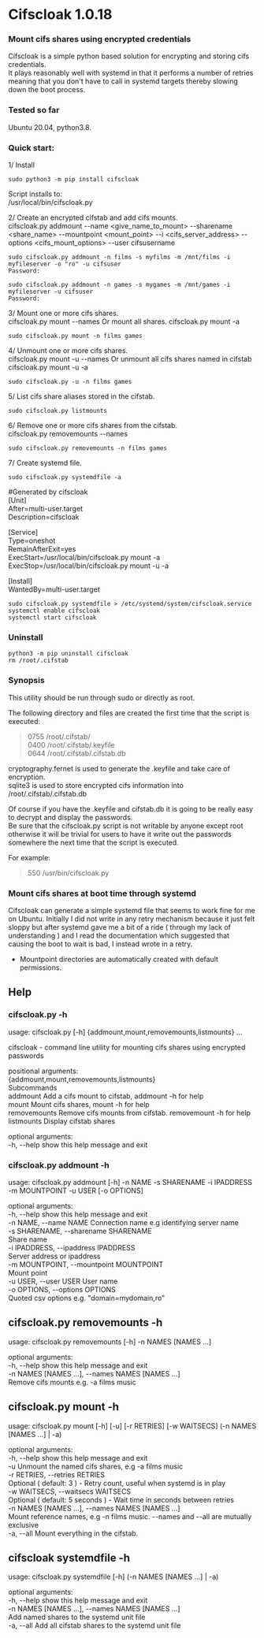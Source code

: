 # Cifscloak 1.0.18
### Mount cifs shares using encrypted credentials

Cifscloak is a simple python based solution for encrypting and storing cifs credentials.  
It plays reasonably well with systemd in that it performs a number of retries meaning that you don't have to call in systemd targets thereby slowing down the boot process.  

### Tested so far  
Ubuntu 20.04, python3.8.

### Quick start:  

1/ Install

`sudo python3 -m pip install cifscloak`  

Script installs to:  
/usr/local/bin/cifscloak.py  

2/ Create an encrypted cifstab and add cifs mounts.  
cifscloak.py addmount --name <give_name_to_mount> --sharename <share_name> --mountpoint <mount_point> --i <cifs_server_address> --options <cifs_mount_options> --user cifsusername

`sudo cifscloak.py addmount -n films -s myfilms -m /mnt/films -i myfileserver -o "ro" -u cifsuser`  
`Password:`  

`sudo cifscloak.py addmount -n games -s mygames -m /mnt/games -i myfileserver -u cifsuser`  
`Password:`

3/ Mount one or more cifs shares.  
cifscloak.py mount --names <name1> <name2>
Or mount all shares.
cifscloak.py mount -a

`sudo cifscloak.py mount -n films games`

4/ Unmount one or more cifs shares.  
cifscloak.py mount -u --names <name1> <name2>
Or unmount all cifs shares named in cifstab
cifscloak.py mount -u -a

`sudo cifscloak.py -u -n films games`

5/ List cifs share aliases stored in the cifstab.  

`sudo cifscloak.py listmounts`

6/ Remove one or more cifs shares from the cifstab.  
cifscloak.py removemounts --names <name1> <name2>

`sudo cifscloak.py removemounts -n films games`

7/ Create systemd file.  

`sudo cifscloak.py systemdfile -a`

#Generated by cifscloak  
[Unit]  
After=multi-user.target  
Description=cifscloak  
  
[Service]  
Type=oneshot  
RemainAfterExit=yes  
ExecStart=/usr/local/bin/cifscloak.py mount -a  
ExecStop=/usr/local/bin/cifscloak.py mount -u -a  
  
[Install]  
WantedBy=multi-user.target  

`sudo cifscloak.py systemdfile > /etc/systemd/system/cifscloak.service`  
`systemctl enable cifscloak`  
`systemctl start cifscloak`  

### Uninstall
`python3 -m pip uninstall cifscloak`  
`rm /root/.cifstab`  

### Synopsis
This utility should be run through sudo or directly as root.

The following directory and files are created the first time that the script is executed:  
> 0755 /root/.cifstab/  
> 0400 /root/.cifstab/.keyfile  
> 0644 /root/.cifstab/.cifstab.db  

cryptography.fernet is used to generate the .keyfile and take care of encryption.  
sqlite3 is used to store encrypted cifs information into /root/.cifstab/.cifstab.db

Of course if you have the .keyfile and cifstab.db it is going to be really easy to decrypt and display the passwords.  
Be sure that the cifscloak.py script is not writable by anyone except root otherwise it will be trivial for users to have it write out the passwords somewhere the next time that the script is executed.

For example:  
> 550 /usr/bin/cifscloak.py

### Mount cifs shares at boot time through systemd
Cifscloak can generate a simple systemd file that seems to work fine for me on Ubuntu. Initially I did not write in any retry mechanism because it just felt sloppy but after systemd gave me a bit of a ride ( through my lack of understanding ) and I read the documentation which suggested that causing the boot to wait is bad, I instead wrote in a retry.  

* Mountpoint directories are automatically created with default permissions.

## Help
### cifscloak.py -h
usage: cifscloak.py [-h] {addmount,mount,removemounts,listmounts} ...  
  
cifscloak - command line utility for mounting cifs shares using encrypted passwords  
  
positional arguments:  
  {addmount,mount,removemounts,listmounts}  
                        Subcommands  
    addmount            Add a cifs mount to cifstab, addmount -h for help  
    mount               Mount cifs shares, mount -h for help  
    removemounts        Remove cifs mounts from cifstab. removemount -h for help  
    listmounts          Display cifstab shares  
  
optional arguments:  
  -h, --help            show this help message and exit  
  
### cifscloak.py addmount -h

usage: cifscloak.py addmount [-h] -n NAME -s SHARENAME -i IPADDRESS -m MOUNTPOINT -u USER [-o OPTIONS]  
  
optional arguments:  
  -h, --help            show this help message and exit  
  -n NAME, --name NAME  Connection name e.g identifying server name  
  -s SHARENAME, --sharename SHARENAME  
                        Share name  
  -i IPADDRESS, --ipaddress IPADDRESS  
                        Server address or ipaddress  
  -m MOUNTPOINT, --mountpoint MOUNTPOINT  
                        Mount point  
  -u USER, --user USER  User name  
  -o OPTIONS, --options OPTIONS  
                        Quoted csv options e.g. "domain=mydomain,ro"   
 
## cifscloak.py removemounts -h
  
usage: cifscloak.py removemounts [-h] -n NAMES [NAMES ...]  
  
optional arguments:  
  -h, --help            show this help message and exit  
  -n NAMES [NAMES ...], --names NAMES [NAMES ...]  
                        Remove cifs mounts e.g. -a films music  
  
## cifscloak.py mount -h

usage: cifscloak.py mount [-h] [-u] [-r RETRIES] [-w WAITSECS] (-n NAMES [NAMES ...] | -a)  
  
optional arguments:  
  -h, --help            show this help message and exit  
  -u                    Unmount the named cifs shares, e.g -a films music  
  -r RETRIES, --retries RETRIES  
                        Optional ( default: 3 ) - Retry count, useful when systemd is in play  
  -w WAITSECS, --waitsecs WAITSECS  
                        Optional ( default: 5 seconds ) - Wait time in seconds between retries  
  -n NAMES [NAMES ...], --names NAMES [NAMES ...]  
                        Mount reference names, e.g -n films music. --names and --all are mutually exclusive  
  -a, --all             Mount everything in the cifstab.  
  
## cifscloak systemdfile -h

usage: cifscloak.py systemdfile [-h] (-n NAMES [NAMES ...] | -a)  
  
optional arguments:  
  -h, --help            show this help message and exit  
  -n NAMES [NAMES ...], --names NAMES [NAMES ...]  
                        Add named shares to the systemd unit file  
  -a, --all             Add all cifstab shares to the systemd unit file  
  
